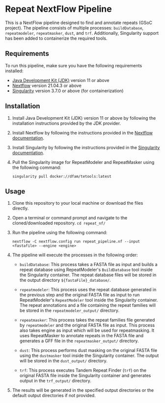 # Repeat NextFlow Pipeline

This is a NextFlow pipeline designed to find and annotate repeats (GSoC project). The pipeline consists of multiple processes: `buildDatabase`, `repeatmodeler`, `repeatmasker`, `dust`, and `trf`. Additionally, Singularity support has been added to containerize the required tools.

## Requirements

To run this pipeline, make sure you have the following requirements installed:

- [Java Development Kit (JDK)](https://www.oracle.com/java/technologies/javase-jdk11-downloads.html) version 11 or above
- [Nextflow](https://www.nextflow.io/) version 21.04.3 or above
- [Singularity](https://sylabs.io/singularity/) version 3.7.0 or above (for containerization)

## Installation

1. Install Java Development Kit (JDK) version 11 or above by following the installation instructions provided by the JDK provider.
    
2. Install Nextflow by following the instructions provided in the [Nextflow documentation](https://www.nextflow.io/docs/latest/getstarted.html).
    
3. Install Singularity by following the instructions provided in the [Singularity documentation](https://sylabs.io/guides/3.7/user-guide/quick_start.html).
    
4. Pull the Singularity image for RepeatModeler and RepeatMasker using the following command:
    
    `singularity pull docker://dfam/tetools:latest`    

## Usage

1. Clone this repository to your local machine or download the files directly.
    
2. Open a terminal or command prompt and navigate to the cloned/downloaded repository.
    `cd repeat_nf/`
    
3. Run the pipeline using the following command:
    
    ```
   nextflow -C nextflow.config run repeat_pipeline.nf --input <fastafile> --engine <engine>
    ```
    
4. The pipeline will execute the processes in the following order:
    
    - `buildDatabase`: This process takes a FASTA file as input and builds a repeat database using RepeatModeler's `BuildDatabase` tool inside the Singularity container. The repeat database files will be stored in the output directory `${fastaFile}_database/`.
        
    - `repeatmodeler`: This process uses the repeat database generated in the previous step and the original FASTA file as input to run RepeatModeler's `RepeatModeler` tool inside the Singularity container. The repeat annotations and a file containing the repeat families will be stored in the `repeatmodeler_output/` directory.
        
    - `repeatmasker`: This process takes the repeat families file generated by `repeatmodeler` and the original FASTA file as input. This process also takes engine as input which will be used for repeatmasking. It uses RepeatMasker to annotate repeats in the FASTA file and generates a GFF file in the `repeatmasker_output/` directory.
        
    - `dust`: This process performs dust masking on the original FASTA file using the `dustmasker` tool inside the Singularity container. The output will be stored in the `dust_output/` directory.
        
    - `trf`: This process executes Tandem Repeat Finder (`trf`) on the original FASTA file inside the Singularity container and generates output in the `trf_output/` directory.
        
5. The results will be generated in the specified output directories or the default output directories if not provided.
